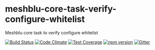 # meshblu-core-task-verify-configure-whitelist
Meshblu core task to verify configure whitelist

[![Build Status](https://travis-ci.org/octoblu/meshblu-core-task-verify-configure-whitelist.svg?branch=master)](https://travis-ci.org/octoblu/meshblu-core-task-verify-configure-whitelist)
[![Code Climate](https://codeclimate.com/github/octoblu/meshblu-core-task-verify-configure-whitelist/badges/gpa.svg)](https://codeclimate.com/github/octoblu/meshblu-core-task-verify-configure-whitelist)
[![Test Coverage](https://codeclimate.com/github/octoblu/meshblu-core-task-verify-configure-whitelist/badges/coverage.svg)](https://codeclimate.com/github/octoblu/meshblu-core-task-verify-configure-whitelist)
[![npm version](https://badge.fury.io/js/meshblu-core-task-verify-configure-whitelist.svg)](http://badge.fury.io/js/meshblu-core-task-verify-configure-whitelist)
[![Gitter](https://badges.gitter.im/octoblu/help.svg)](https://gitter.im/octoblu/help)
